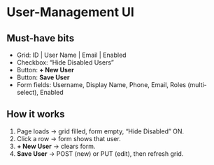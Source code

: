 # User-Management UI

## Must-have bits
- Grid: ID | User Name | Email | Enabled
- Checkbox: “Hide Disabled Users”
- Button: **+ New User**
- Button: **Save User**
- Form fields: Username, Display Name, Phone, Email, Roles (multi-select), Enabled

## How it works
1. Page loads → grid filled, form empty, “Hide Disabled” ON.
2. Click a row → form shows that user.
3. **+ New User** → clears form.
4. **Save User** → POST (new) or PUT (edit), then refresh grid.